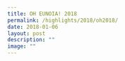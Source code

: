 ```yaml
---
title: OH EUNOIA! 2018
permalink: /highlights/2018/oh2018/
date: 2018-01-06
layout: post
description: ""
image: ""
---
```

